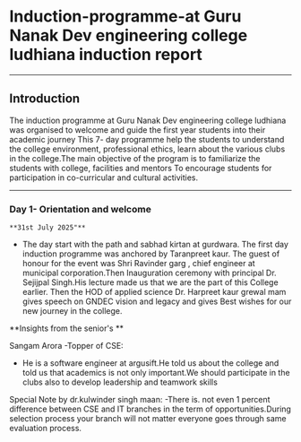 # Induction-programme-at Guru Nanak Dev engineering college ludhiana induction report 


----

## Introduction 
The induction programme at Guru Nanak Dev engineering college ludhiana was organised to welcome and guide the first year students into their academic journey
This 7- day programme help the students to understand the college environment, professional ethics, learn about the various clubs in the college.The main objective of the program is to familiarize the students with college, facilities and mentors 
To encourage students for participation in co-curricular and cultural activities.

---

### **Day 1- Orientation and welcome** 
    **31st July 2025"** 

- The day start with the path and sabhad kirtan at gurdwara. The first day induction programme was anchored by Taranpreet kaur. The guest of honour for the event was Shri Ravinder garg , chief engineer at municipal corporation.Then Inauguration ceremony with principal Dr. Sejijpal Singh.His lecture made us that we are the part of this College earlier.
Then the HOD of applied science Dr. Harpreet kaur grewal mam gives speech on GNDEC vision and legacy and gives Best wishes for our new journey in the college.

**Insights from the senior's **

Sangam Arora -Topper of CSE:
- He is a software engineer at argusift.He told us about the college and told us that academics is not only important.We should participate in the clubs also to develop leadership and teamwork skills 

Special Note by dr.kulwinder singh maan:
-There is. not even 1 percent difference between CSE and IT branches in the term of opportunities.During selection process your branch will not matter everyone goes through same evaluation process.

##


